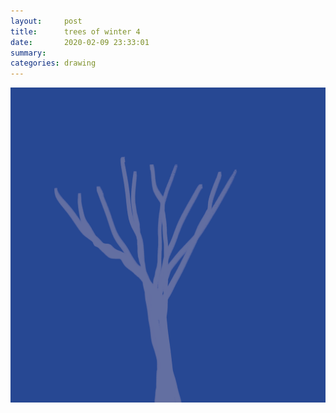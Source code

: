 ```yaml
---
layout:     post
title:      trees of winter 4
date:       2020-02-09 23:33:01
summary:    
categories: drawing
---
```

![trees of winter 4](/images/diary/trees-of-winter-4.png ".")
